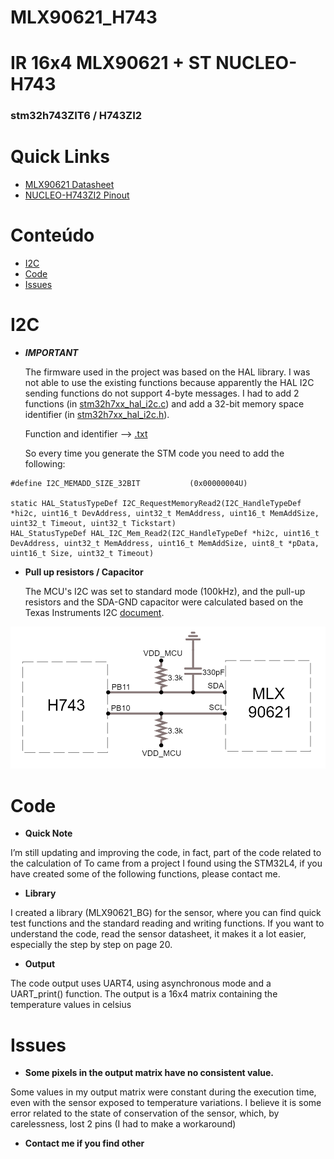 # MLX90621_H743

# IR 16x4 MLX90621 + ST NUCLEO-H743
### stm32h743ZIT6 / H743ZI2



# Quick Links
- [MLX90621 Datasheet](https://www.mouser.com/datasheet/2/734/MLX90621-Datasheet-Melexis-961580.pdf)
- [NUCLEO-H743ZI2 Pinout](https://os.mbed.com/platforms/ST-Nucleo-H743ZI/)


# Conteúdo
- [I2C](#i2c)
- [Code](#code)
- [Issues](#issues)



# I2C 

- ***IMPORTANT***
  
  The firmware used in the project was based on the HAL library. I was not able to use the existing functions because apparently the HAL I2C sending functions do not support 4-byte messages. I had to add 2 functions (in [stm32h7xx_hal_i2c.c](https://github.com/brenogsantos/MLX90621_H743/blob/main/Drivers/STM32H7xx_HAL_Driver/Src/stm32h7xx_hal_i2c.c)) and add a 32-bit memory space identifier (in [stm32h7xx_hal_i2c.h](https://github.com/brenogsantos/MLX90621_H743/blob/main/Drivers/STM32H7xx_HAL_Driver/Inc/stm32h7xx_hal_i2c.h)). 

  Function and identifier --> [.txt](https://github.com/brenogsantos/MLX90621_H743/blob/main/Docs/HAL_i2c_h7.txt)

  So every time you generate the STM code you need to add the following:

```
#define I2C_MEMADD_SIZE_32BIT			(0x00000004U)

static HAL_StatusTypeDef I2C_RequestMemoryRead2(I2C_HandleTypeDef *hi2c, uint16_t DevAddress, uint32_t MemAddress, uint16_t MemAddSize, uint32_t Timeout, uint32_t Tickstart)
HAL_StatusTypeDef HAL_I2C_Mem_Read2(I2C_HandleTypeDef *hi2c, uint16_t DevAddress, uint32_t MemAddress, uint16_t MemAddSize, uint8_t *pData, uint16_t Size, uint32_t Timeout)

```
- **Pull up resistors / Capacitor**

  The MCU's I2C was set to standard mode (100kHz), and the pull-up resistors and the SDA-GND capacitor were calculated based on the Texas Instruments I2C [document](https://www.ti.com/lit/an/slva689/slva689.pdf?ts=1612877731180&ref_url=https%253A%252F%252Fwww.google.com%252F).

![alt Text](https://github.com/brenogsantos/MLX90621_H743/blob/main/images/Captura%20de%20tela%202021-02-09%20233455.png)


# Code
  - **Quick Note**
  
I’m still updating and improving the code, in fact, part of the code related to the calculation of To came from a project I found using the STM32L4, if you have created some of the following functions, please contact me.
  
  - **Library**
   
   I created a library (MLX90621_BG) for the sensor, where you can find quick test functions and the standard reading and writing functions. If you want to understand the code, read the sensor datasheet, it makes it a lot easier, especially the step by step on page 20.
   
  - **Output**
  
  The code output uses UART4, using asynchronous mode and a UART_print() function. The output is a 16x4 matrix containing the temperature values in celsius
  

# Issues
  
  - **Some pixels in the output matrix have no consistent value.**
  
  Some values in my output matrix were constant during the execution time, even with the sensor exposed to temperature variations. I believe it is some error related to the state of conservation of the sensor, which, by carelessness, lost 2 pins (I had to make a workaround)
  
  - **Contact me if you find other**
  
  


